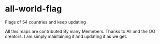 # all-world-flag
Flags of 54 countries and keep updating

All this maps are contributed By many Memebers. Thanks to All and the OG creators. I am simply maintaining it and updating it as we get. 
